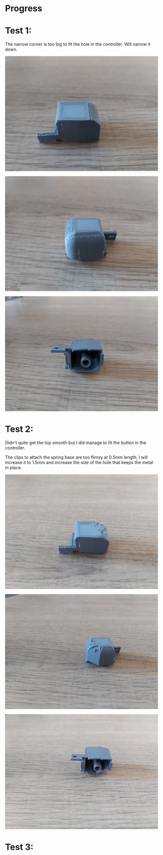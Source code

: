 # Progress

# Test 1:

The narrow corner is too big to fit the hole in the controller. Will narrow it down.

![Font](images/test1_front.jpg)

![Back](images/test1_back.jpg)

![Font](images/test1_bottom.jpg)

# Test 2:

Didn't quite get the top smooth but I did manage to fit the button in the controller.

The clips to attach the spring base are too flimsy at 0.5mm length, I will increase it to 1.5mm and increase the size of the hole that keeps the metal in place.

![Font](images/test2_front.jpg)

![Back](images/test2_back.jpg)

![Font](images/test2_bottom.jpg)


# Test 3: